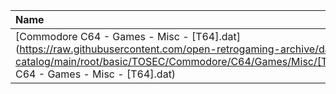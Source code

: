 |Name|Size|
|:---|---:|
|[Commodore C64 - Games - Misc - [T64].dat](https://raw.githubusercontent.com/open-retrogaming-archive/dat-catalog/main/root/basic/TOSEC/Commodore/C64/Games/Misc/[T64]/Commodore C64 - Games - Misc - [T64].dat)|1606246|
